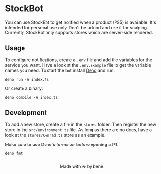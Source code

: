 # StockBot

You can use StockBot to get notified when a product (PS5) is available. It's
intended for personal use only. Don't be unkind and use it for scalping.
Currently, StockBot only supports stores which are server-side rendered.

## Usage

To configure notifications, create a `.env` file and add the variables for the
service you want. Have a look at the `.env.example` file to get the variable
names you need. To start the bot install [Deno](https://deno.land/#installation)
and run:

```
deno run -A index.ts
```

Or create a binary:

```
deno compile -A index.ts
```

## Development

To add a new store, create a file in the `stores` folder. Then register the new
store in the `src/environment.ts` file. As long as there are no docs, have a
look at the `stores/Conrad.ts` store as an example.

Make sure to use Deno's formatter before opening a PR:

```
deno fmt
```

<div style="text-align: center;width: 100%; margin-top: 25px">Made with ☕️ by bene.</div>
